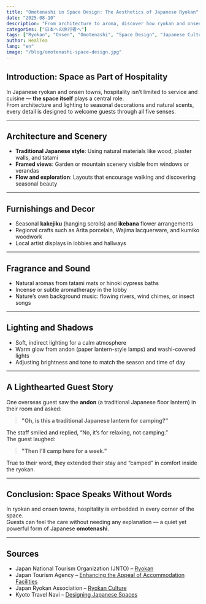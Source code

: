 ```yaml
---
title: "Omotenashi in Space Design: The Aesthetics of Japanese Ryokan"
date: "2025-08-10"
description: "From architecture to aroma, discover how ryokan and onsen towns create immersive spaces that embody the spirit of omotenashi — plus a lighthearted guest story."
categories: ["日本への旅行者へ"]
tags: ["Ryokan", "Onsen", "Omotenashi", "Space Design", "Japanese Culture"]
author: HealTea
lang: "en"
image: "/blog/omotenashi-space-design.jpg"
---
```


## Introduction: Space as Part of Hospitality

In Japanese ryokan and onsen towns, hospitality isn’t limited to service and cuisine — **the space itself** plays a central role.  
From architecture and lighting to seasonal decorations and natural scents, every detail is designed to welcome guests through all five senses.

---

## Architecture and Scenery

- **Traditional Japanese style**: Using natural materials like wood, plaster walls, and tatami  
- **Framed views**: Garden or mountain scenery visible from windows or verandas  
- **Flow and exploration**: Layouts that encourage walking and discovering seasonal beauty

---

## Furnishings and Decor

- Seasonal **kakejiku** (hanging scrolls) and **ikebana** flower arrangements  
- Regional crafts such as Arita porcelain, Wajima lacquerware, and kumiko woodwork  
- Local artist displays in lobbies and hallways

---

## Fragrance and Sound

- Natural aromas from tatami mats or hinoki cypress baths  
- Incense or subtle aromatherapy in the lobby  
- Nature’s own background music: flowing rivers, wind chimes, or insect songs

---

## Lighting and Shadows

- Soft, indirect lighting for a calm atmosphere  
- Warm glow from andon (paper lantern-style lamps) and washi-covered lights  
- Adjusting brightness and tone to match the season and time of day

---

## A Lighthearted Guest Story

One overseas guest saw the **andon** (a traditional Japanese floor lantern) in their room and asked:  
> **"Oh, is this a traditional Japanese lantern for camping?"**

The staff smiled and replied, “No, it’s for relaxing, not camping.”  
The guest laughed:  
> **"Then I’ll camp here for a week."**  

True to their word, they extended their stay and “camped” in comfort inside the ryokan.

---

## Conclusion: Space Speaks Without Words

In ryokan and onsen towns, hospitality is embedded in every corner of the space.  
Guests can feel the care without needing any explanation — a quiet yet powerful form of Japanese **omotenashi**.

---

## Sources

- Japan National Tourism Organization (JNTO) – [Ryokan](https://www.japan.travel/en/uk/experience/ryokan/)  
- Japan Tourism Agency – [Enhancing the Appeal of Accommodation Facilities](https://www.mlit.go.jp/kankocho/)  
- Japan Ryokan Association – [Ryokan Culture](https://www.yadonet.ne.jp/)  
- Kyoto Travel Navi – [Designing Japanese Spaces](https://ja.kyoto.travel/)
